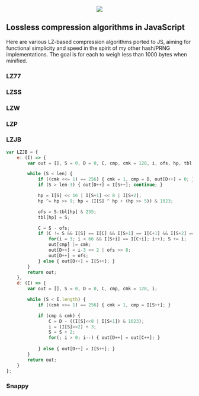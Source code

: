 <p align=center><img src=https://user-images.githubusercontent.com/1408749/53035252-04d48300-3443-11e9-85c0-54a14a7d477b.png></p>

## Lossless compression algorithms in JavaScript

Here are various LZ-based compression algorithms ported to JS, aiming for functional simplicity and speed in the spirit of my other hash/PRNG implementations. The goal is for each to weigh less than 1000 bytes when minified.

### LZ77

### LZSS

### LZW

### LZP

### LZJB

```js
var LZJB = {
    e: (I) => {
        var out = [], S = 0, D = 0, C, cmp, cmk = 128, i, ofs, hp, tbl = [], len = I.length;

        while (S < len) {
            if ((cmk <<= 1) == 256) { cmk = 1, cmp = D, out[D++] = 0; }
            if (S > len-3) { out[D++] = I[S++]; continue; }

            hp = I[S] << 16 | I[S+1] << 8 | I[S+2];
            hp ^= hp >> 9; hp = (I[S] ^ hp + (hp >> 5)) & 1023;

            ofs = S-tbl[hp] & 255;
            tbl[hp] = S;

            C = S - ofs;
            if (C != S && I[S] == I[C] && I[S+1] == I[C+1] && I[S+2] == I[C+2]) {
                for(i = 3; i < 66 && I[S+i] == I[C+i]; i++); S += i;
                out[cmp] |= cmk;
                out[D++] = i-3 << 2 | ofs >> 8;
                out[D++] = ofs;
            } else { out[D++] = I[S++]; }
        }
        return out;
    },
    d: (I) => {
        var out = [], S = 0, D = 0, C, cmp, cmk = 128, i;

        while (S < I.length) {
            if ((cmk <<= 1) == 256) { cmk = 1, cmp = I[S++]; }

            if (cmp & cmk) {
                C = D - ((I[S]<<8 | I[S+1]) & 1023);
                i = (I[S]>>2) + 3;
                S = S + 2;
                for(; i > 0; i--) { out[D++] = out[C++]; }
                
            } else { out[D++] = I[S++]; }
        }
        return out;
    }
};
```

### Snappy
